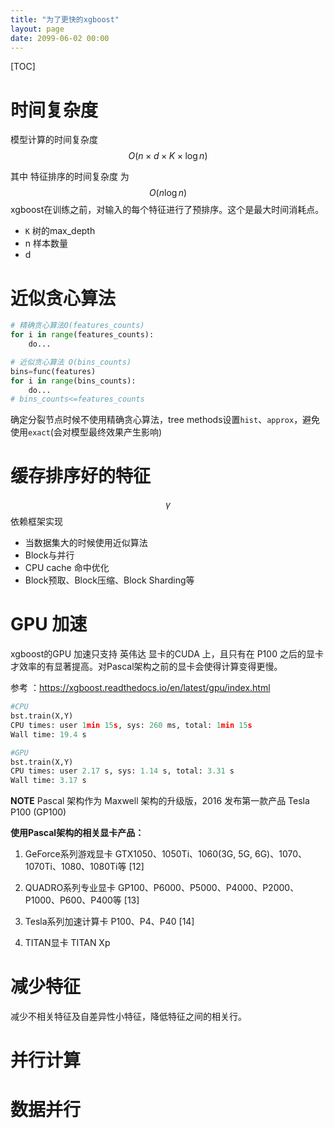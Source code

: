 ```yaml
---
title: "为了更快的xgboost"
layout: page
date: 2099-06-02 00:00
---
```

[TOC]

# 时间复杂度


模型计算的时间复杂度 
$$O(n\times d\times K \times \log n)$$

其中 特征排序的时间复杂度 为
$$O(n \log n)$$
xgboost在训练之前，对输入的每个特征进行了预排序。这个是最大时间消耗点。

- `K` 树的max_depth 
- n 样本数量
- d





# 近似贪心算法


```python
# 精确贪心算法O(features_counts)
for i in range(features_counts):
    do...

# 近似贪心算法 O(bins_counts)
bins=func(features)
for i in range(bins_counts):
    do...
# bins_counts<=features_counts
```

确定分裂节点时候不使用精确贪心算法，tree methods设置`hist`、`approx`，避免使用`exact`(会对模型最终效果产生影响)


#  缓存排序好的特征

$$\gamma$$
依赖框架实现 

- 当数据集大的时候使用近似算法
- Block与并行
- CPU cache 命中优化
- Block预取、Block压缩、Block Sharding等

# GPU 加速
xgboost的GPU 加速只支持 英伟达 显卡的CUDA 上，且只有在 P100 之后的显卡才效率的有显著提高。对Pascal架构之前的显卡会使得计算变得更慢。

参考 ：https://xgboost.readthedocs.io/en/latest/gpu/index.html


```python
#CPU
bst.train(X,Y)
CPU times: user 1min 15s, sys: 260 ms, total: 1min 15s
Wall time: 19.4 s

#GPU
bst.train(X,Y)
CPU times: user 2.17 s, sys: 1.14 s, total: 3.31 s
Wall time: 3.17 s
```

**NOTE**
Pascal 架构作为 Maxwell 架构的升级版，2016 发布第一款产品 Tesla P100 (GP100) 

**使用Pascal架构的相关显卡产品：**
1. GeForce系列游戏显卡
GTX1050、1050Ti、1060(3G, 5G, 6G)、1070、1070Ti、1080、1080Ti等 [12] 
2. QUADRO系列专业显卡
GP100、P6000、P5000、P4000、P2000、P1000、P600、P400等 [13]

3. Tesla系列加速计算卡
P100、P4、P40 [14] 
4. TITAN显卡
TITAN Xp


# 减少特征 
减少不相关特征及自差异性小特征，降低特征之间的相关行。

# 并行计算 


# 数据并行







